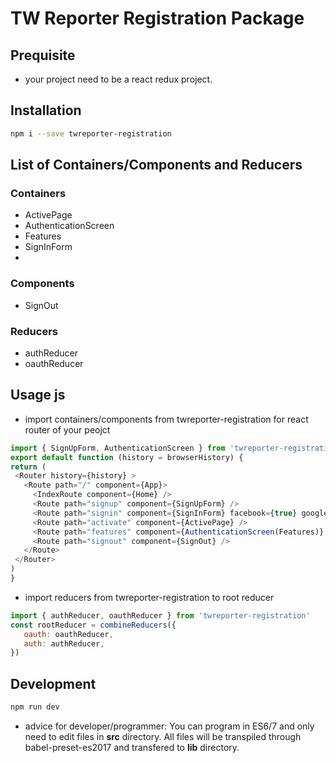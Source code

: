 # TW Reporter Registration Package

## Prequisite
* your project need to be a react redux project.

## Installation
```bash
npm i --save twreporter-registration
```

## List of Containers/Components and Reducers

### Containers
* ActivePage
* AuthenticationScreen
* Features
* SignInForm
*

### Components
* SignOut

### Reducers
* authReducer
* oauthReducer

## Usage js
* import containers/components from twreporter-registration for react router of your peojct
```js
import { SignUpForm, AuthenticationScreen } from 'twreporter-registration'
export default function (history = browserHistory) {
return (
 <Router history={history} >
   <Route path="/" component={App}>
     <IndexRoute component={Home} />
     <Route path="signup" component={SignUpForm} />
     <Route path="signin" component={SignInForm} facebook={true} google={false}/>
     <Route path="activate" component={ActivePage} />
     <Route path="features" component={AuthenticationScreen(Features)} />
     <Route path="signout" component={SignOut} />
   </Route>
 </Router>
)
}
```
* import reducers from twreporter-registration to root reducer
```js
import { authReducer, oauthReducer } from 'twreporter-registration'
const rootReducer = combineReducers({
   oauth: oauthReducer,
   auth: authReducer,
})
```

## Development
```bash
npm run dev
```
* advice for developer/programmer:
You can program in ES6/7 and only need to edit files in **src** directory.
All files will be transpiled through babel-preset-es2017 and transfered to **lib** directory.

